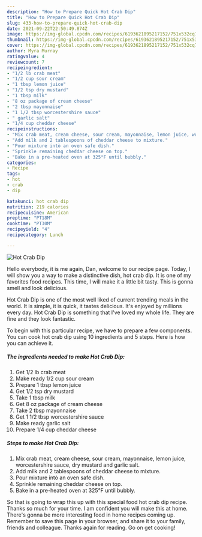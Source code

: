 ```yaml
---
description: "How to Prepare Quick Hot Crab Dip"
title: "How to Prepare Quick Hot Crab Dip"
slug: 433-how-to-prepare-quick-hot-crab-dip
date: 2021-09-22T22:50:49.874Z
image: https://img-global.cpcdn.com/recipes/6193621895217152/751x532cq70/hot-crab-dip-recipe-main-photo.jpg
thumbnail: https://img-global.cpcdn.com/recipes/6193621895217152/751x532cq70/hot-crab-dip-recipe-main-photo.jpg
cover: https://img-global.cpcdn.com/recipes/6193621895217152/751x532cq70/hot-crab-dip-recipe-main-photo.jpg
author: Myra Murray
ratingvalue: 4
reviewcount: 7
recipeingredient:
- "1/2 lb crab meat"
- "1/2 cup sour cream"
- "1 tbsp lemon juice"
- "1/2 tsp dry mustard"
- "1 tbsp milk"
- "8 oz package of cream cheese"
- "2 tbsp mayonnaise"
- "1 1/2 tbsp worcestershire sauce"
- " garlic salt"
- "1/4 cup cheddar cheese"
recipeinstructions:
- "Mix crab meat, cream cheese, sour cream, mayonnaise, lemon juice, worcestershire sauce, dry mustard and garlic salt."
- "Add milk and 2 tablespoons of cheddar cheese to mixture."
- "Pour mixture intò an oven safe dish."
- "Sprinkle remaining cheddar cheese on top."
- "Bake in a pre-heated oven at 325°F until bubbly."
categories:
- Recipe
tags:
- hot
- crab
- dip

katakunci: hot crab dip 
nutrition: 219 calories
recipecuisine: American
preptime: "PT18M"
cooktime: "PT30M"
recipeyield: "4"
recipecategory: Lunch

---
```



![Hot Crab Dip](https://img-global.cpcdn.com/recipes/6193621895217152/751x532cq70/hot-crab-dip-recipe-main-photo.jpg)

Hello everybody, it is me again, Dan, welcome to our recipe page. Today, I will show you a way to make a distinctive dish, hot crab dip. It is one of my favorites food recipes. This time, I will make it a little bit tasty. This is gonna smell and look delicious.



Hot Crab Dip is one of the most well liked of current trending meals in the world. It is simple, it is quick, it tastes delicious. It's enjoyed by millions every day. Hot Crab Dip is something that I've loved my whole life. They are fine and they look fantastic.


To begin with this particular recipe, we have to prepare a few components. You can cook hot crab dip using 10 ingredients and 5 steps. Here is how you can achieve it.

<!--inarticleads1-->

##### The ingredients needed to make Hot Crab Dip:

1. Get 1/2 lb crab meat
1. Make ready 1/2 cup sour cream
1. Prepare 1 tbsp lemon juice
1. Get 1/2 tsp dry mustard
1. Take 1 tbsp milk
1. Get 8 oz package of cream cheese
1. Take 2 tbsp mayonnaise
1. Get 1 1/2 tbsp worcestershire sauce
1. Make ready  garlic salt
1. Prepare 1/4 cup cheddar cheese




<!--inarticleads2-->

##### Steps to make Hot Crab Dip:

1. Mix crab meat, cream cheese, sour cream, mayonnaise, lemon juice, worcestershire sauce, dry mustard and garlic salt.
1. Add milk and 2 tablespoons of cheddar cheese to mixture.
1. Pour mixture intò an oven safe dish.
1. Sprinkle remaining cheddar cheese on top.
1. Bake in a pre-heated oven at 325°F until bubbly.




So that is going to wrap this up with this special food hot crab dip recipe. Thanks so much for your time. I am confident you will make this at home. There's gonna be more interesting food in home recipes coming up. Remember to save this page in your browser, and share it to your family, friends and colleague. Thanks again for reading. Go on get cooking!
